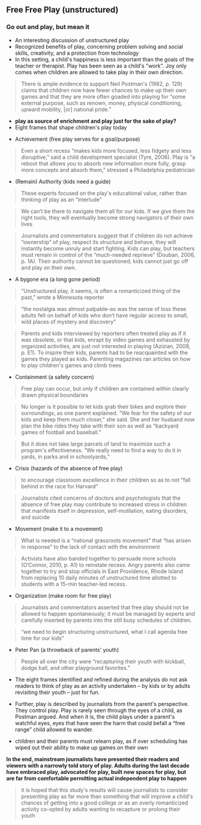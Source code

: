 ## Free Free Play (unstructured)
### Go out and play, but mean it
+ An interesting discussion of unstructured play
+ Recognized benefits of play, concerning problem solving and social skills, creativity, and a protection from technology
+ In this setting, a child's happiness is less important than the goals of the teacher or therapist. Play has been seen as a child's "work". Joy only comes when children are allowed to take play in their own direction.

> There is ample evidence to support Neil Postman's (1982, p. 129) claims that children now have fewer chances to make up their own games and that they are more often goaded into playing for “some external purpose, such as renown, money, physical conditioning, upward mobility, [or] national pride.”

+ **play as source of enrichment and play just for the sake of play?**
+  Eight frames that shape children's play today
  - Achievement (free play serves for a goal/purpose)

  >Even a short recess “makes kids more focused, less fidgety and less disruptive,” said a child development specialist (Tyre, 2006). Play is “a reboot that allows you to absorb new information more fully, grasp more concepts and absorb them,” stressed a Philadelphia pediatrician

  - (Remain) Authority (kids need a guide)

  > These experts focused on the play's educational value, rather than thinking of play as an “interlude"

  > We can’t be there to navigate them all for our kids. If we give them the right tools, they will eventually become strong navigators of their own lives

  > Journalists and commentators suggest that if children do not achieve “ownership” of play, respect its structure and behave, they will instantly become unruly and start fighting. Kids can play, but teachers must remain in control of the “much-needed reprieve” (Douban, 2006, p. 1A). Their authority cannot be questioned; kids cannot just go off and play on their own.

  - A bygone era (a long gone period)

  > “Unstructured play, it seems, is often a romanticized thing of the past,” wrote a Minnesota reporter

  > “the nostalgia was almost palpable–as was the sense of loss these adults felt on behalf of kids who don’t have regular access to small, wild places of mystery and discovery”

  > Parents and kids interviewed by reporters often treated play as if it was obsolete, or that kids, enrapt by video games and exhausted by organized activities, are just not interested in playing (Azizian, 2008, p. E1). To inspire their kids, parents had to be reacquainted with the games they played as kids. Parenting magazines ran articles on how to play children's games and climb trees

  - Containment (a safety concern)

  > Free play can occur, but only if children are contained within clearly drawn physical boundaries

  > No longer is it possible to let kids grab their bikes and explore their surroundings, as one parent explained. “We fear for the safety of our kids and keep them much closer,” she said. She and her husband now plan the bike rides they take with their son as well as “backyard games of football and baseball.”

  > But it does not take large parcels of land to maximize such a program's effectiveness. “We really need to find a way to do it in yards, in parks and in schoolyards,”

  - Crisis (hazards of the absence of free play)

  > to encourage classroom excellence in their children so as to not “fall behind in the race for Harvard”

  > Journalists cited concerns of doctors and psychologists that the absence of free play may contribute to increased stress in children that manifests itself in depression, self-mutilation, eating disorders, and suicide

  - Movement (make it to a movement)

  > What is needed is a “national grassroots movement” that “has arisen in response” to the lack of contact with the environment

  > Activists have also banded together to persuade more schools (O’Connor, 2010, p. A1) to reinstate recess. Angry parents also came together to try and stop officials in East Providence, Rhode Island from replacing 10 daily minutes of unstructured time allotted to students with a 15-min teacher-led recess.

  - Organization (make room for free play)

  > Journalists and commentators asserted that free play should not be allowed to happen spontaneously; it must be managed by experts and carefully inserted by parents into the still busy schedules of children.

  > “we need to begin structuring unstructured, what I call agenda free time for our kids”

  - Peter Pan (a throwback of parents' youth)

  >  People all over the city were “recapturing their youth with kickball, dodge ball, and other playground favorites.”

+ The eight frames identified and refined during the analysis do not ask readers to think of play as an activity undertaken – by kids or by adults revisiting their youth – just for fun.

+ Further, play is described by journalists from the parent's perspective. They control play. Play is rarely seen through the eyes of a child, as Postman argued. And when it is, the child plays under a parent's watchful eyes, eyes that have seen the harm that could befall a “free range” child allowed to wander.

+ children and their parents must relearn play, as if over scheduling has wiped out their ability to make up games on their own

**In the end, mainstream journalists have presented their readers and viewers with a narrowly told story of play. Adults during the last decade have embraced play, advocated for play, built new spaces for play, but are far from comfortable permitting actual independent play to happen**

> it is hoped that this study's results will cause journalists to consider presenting play as far more than something that will improve a child's chances of getting into a good college or as an overly romanticized activity co-opted by adults wanting to recapture or prolong their youth
